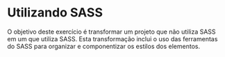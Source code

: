 # Utilizando SASS
O objetivo deste exercício é transformar um projeto que não utiliza SASS em um que utiliza SASS. Esta transformação inclui o uso das ferramentas do SASS para organizar e componentizar os estilos dos elementos.